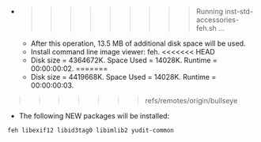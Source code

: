 * >>>>>>>>> Running inst-std-accessories-feh.sh ...
  * After this operation, 13.5 MB of additional disk space will be used.
  * Install command line image viewer: feh.
<<<<<<< HEAD
  * Disk size = 4364672K. Space Used = 14028K. Runtime = 00:00:00:02.
=======
  * Disk size = 4419668K. Space Used = 14028K. Runtime = 00:00:00:03.
>>>>>>> refs/remotes/origin/bullseye
  * The following NEW packages will be installed:
  ```bash
feh libexif12 libid3tag0 libimlib2 yudit-common
  ```
